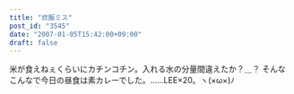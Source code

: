 ```yaml
---
title: "炊飯ミス"
post_id: "3545"
date: "2007-01-05T15:42:00+09:00"
draft: false
---
```



米が食えねぇくらいにカチンコチン。入れる水の分量間違えたか？＿？ そんなこんなで今日の昼食は素カレーでした。……LEE×20。ヽ(×ω×)ﾉ
